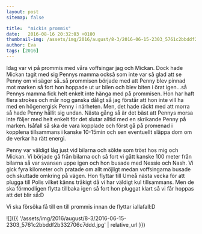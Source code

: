 ```yaml
---
layout: post
sitemap: false

title:  "mickis prommis"
date:   2016-08-16 20:32:03 +0100
thumbnail-img: /assets/img/2016/august/8-3/2016-06-15-2303_5761c2bbddf2b332706c7ddd.jpg
author: Eva
tags: [2016]
---
```


Idag var vi på prommis med våra voffsingar jag och Mickan. Dock hade Mickan tagit med sig Pennys mamma också som inte var så glad att se Penny om vi säger så..så prommisen började med att Penny blev pinnad mot marken så fort hon hoppade ut ur bilen och blev biten i örat igen...så Pennys mamma fick helt enkelt inte hänga med på prommisen. Hon har haft flera strokes och mår nog ganska dåligt så jag förstår att hon inte vill ha med en högenergisk Penny i närheten. Men, det hade räckt med att morra så hade Penny hållit sig undan. Nästa gång så är det bäst att Pennys morsa inte följer med helt enkelt för det slutar alltid med en skrikande Penny på marken. Isåfall så ska de vara kopplade och först gå på promenad i kopplena tillsammans i kanske 10-15min och sen eventuellt släppa dom om de verkar ha rätt energi. 

Penny var väldigt låg just vid bilarna och sökte som tröst hos mig och Mickan. Vi började gå från bilarna och så fort vi gått kanske 100 meter från bilarna så var svansen uppe igen och hon busade med Nessie och Nash. Vi gick fyra kilometer och pratade om allt möjligt medan voffsingarna busade och skuttade omkring på vägen. Hon flyttar till Umeå nästa vecka för att plugga till Polis vilket känns tråkigt då vi har väldigt kul tillsammans. Men de ska förmodligen flytta tillbaka igen så fort hon pluggat klart så vi får hoppas att det blir så:D 

Vi ska försöka få till en till prommis innan de flyttar iallafall:D

![]({{ '/assets/img/2016/august/8-3/2016-06-15-2303_5761c2bbddf2b332706c7ddd.jpg'  | relative_url }})

